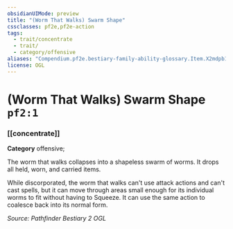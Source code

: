 ```yaml
---
obsidianUIMode: preview
title: "(Worm That Walks) Swarm Shape"
cssclasses: pf2e,pf2e-action
tags:
  - trait/concentrate
  - trait/
  - category/offensive
aliases: "Compendium.pf2e.bestiary-family-ability-glossary.Item.X2mdpb1Dhl890YbA"
license: OGL
---
```

# (Worm That Walks) Swarm Shape `pf2:1`

### [[concentrate]]

**Category** offensive; 




The worm that walks collapses into a shapeless swarm of worms. It drops all held, worn, and carried items.

While discorporated, the worm that walks can't use attack actions and can't cast spells, but it can move through areas small enough for its individual worms to fit without having to Squeeze. It can use the same action to coalesce back into its normal form.

*Source: Pathfinder Bestiary 2*
*OGL*